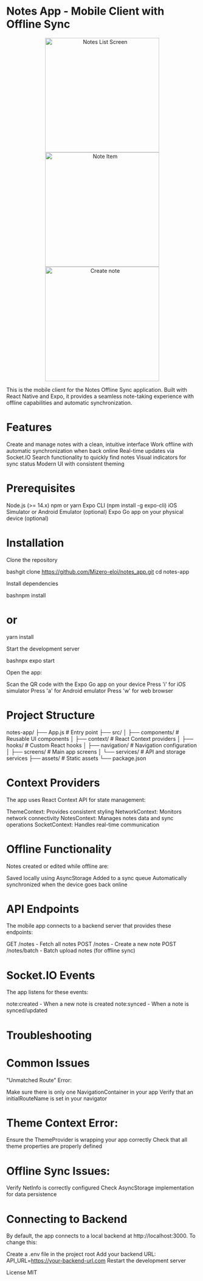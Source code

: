 # Notes App - Mobile Client with Offline Sync

<p align="center">
  <img src="./assets/images/noteslist.png" alt="Notes List Screen" width="300" />
  <img src="./assets/images/note-item.png" alt="Note Item" width="300" />
  <img src="./assets/images/add-note.png" alt="Create note" width="300" />
</p>

This is the mobile client for the Notes Offline Sync application. Built with React Native and Expo, it provides a seamless note-taking experience with offline capabilities and automatic synchronization.

# Features

Create and manage notes with a clean, intuitive interface
Work offline with automatic synchronization when back online
Real-time updates via Socket.IO
Search functionality to quickly find notes
Visual indicators for sync status
Modern UI with consistent theming

# Prerequisites

Node.js (>= 14.x)
npm or yarn
Expo CLI (npm install -g expo-cli)
iOS Simulator or Android Emulator (optional)
Expo Go app on your physical device (optional)

# Installation

Clone the repository

bashgit clone https://github.com/Mizero-eloi/notes_app.git
cd notes-app

Install dependencies

bashnpm install

# or

yarn install

Start the development server

bashnpx expo start

Open the app:

Scan the QR code with the Expo Go app on your device
Press 'i' for iOS simulator
Press 'a' for Android emulator
Press 'w' for web browser

# Project Structure

notes-app/
├── App.js # Entry point
├── src/
│ ├── components/ # Reusable UI components
│ ├── context/ # React Context providers
│ ├── hooks/ # Custom React hooks
│ ├── navigation/ # Navigation configuration
│ ├── screens/ # Main app screens
│ └── services/ # API and storage services
├── assets/ # Static assets
└── package.json

# Context Providers

The app uses React Context API for state management:

ThemeContext: Provides consistent styling
NetworkContext: Monitors network connectivity
NotesContext: Manages notes data and sync operations
SocketContext: Handles real-time communication

# Offline Functionality

Notes created or edited while offline are:

Saved locally using AsyncStorage
Added to a sync queue
Automatically synchronized when the device goes back online

# API Endpoints

The mobile app connects to a backend server that provides these endpoints:

GET /notes - Fetch all notes
POST /notes - Create a new note
POST /notes/batch - Batch upload notes (for offline sync)

# Socket.IO Events

The app listens for these events:

note:created - When a new note is created
note:synced - When a note is synced/updated

# Troubleshooting

# Common Issues

"Unmatched Route" Error:

Make sure there is only one NavigationContainer in your app
Verify that an initialRouteName is set in your navigator

# Theme Context Error:

Ensure the ThemeProvider is wrapping your app correctly
Check that all theme properties are properly defined

# Offline Sync Issues:

Verify NetInfo is correctly configured
Check AsyncStorage implementation for data persistence

# Connecting to Backend

By default, the app connects to a local backend at http://localhost:3000. To change this:

Create a .env file in the project root
Add your backend URL: API_URL=https://your-backend-url.com
Restart the development server

License
MIT
